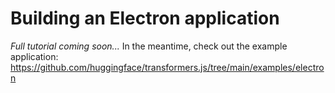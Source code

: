 # Building an Electron application

*Full tutorial coming soon...* In the meantime, check out the example application: https://github.com/huggingface/transformers.js/tree/main/examples/electron
